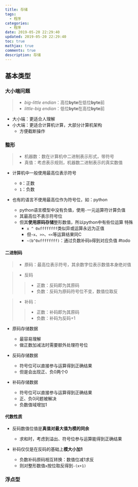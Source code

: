 ```yaml
---
title: 存储
tags:
  - 程序
categories:
  - 程序
date: 2019-05-20 22:29:40
updated: 2019-05-20 22:29:40
toc: true
mathjax: true
comments: true
description: 存储
---
```


##	基本类型

###	大小端问题

> - *big-little endian*：高位**byte**在低位**byte**前
> - *little-big endian*：低位**byte**在高位**byte**前

-	大小端：更适合人理解
-	小大端：更适合计算机计算，大部分计算机架构
	-	方便截断操作

###	整形

> - 机器数：数在计算机中二进制表示形式，带符号
> - 真值：考虑表示规则，机器数二进制表示的真实数值

-	计算机中一般使用最高位表示符号
	-	`0`：正数
	-	`1`：负数

-	也有的语言不使用最高位作为符号位，如：python
	-	python语言模型中没有负值，使用`-`一元运算符计算负值
	-	其最高位不表示符号位
	-	但其**使用原码存储**整形数值，所以python中有些位运算
		特殊
		-	`x ^ 0xffffffff`类似异或运算永远为正值
		-	但`~x`、`>>`、`<<`等运算结果同C
		-	`~(b^0xffffffff)`：通过负数补码`b`得到对应负值
#todo

####	二进制码

> - 原码：最高位表示符号，其余数字位表示数值本身绝对值

> - 反码
> > -	正数：反码即为其原码
> > -	负数：反码为原码符号位不变，数值位取反

> - 补码：
> > -	正数：补码即为其原码
> > -	负数：补码为反码+1

-	原码存储数据
	-	最容易理解
	-	做正数加减法时需要额外处理符号位

-	反码存储数据
	-	符号位可以直接参与运算得到正确结果
	-	但是会出现正、负0两个0

-	补码存储数据
	-	符号位可以直接参与运算得到正确结果
	-	正、负0问题被解决
	-	负数值域增加1

####	代数性质

-	反码数值位值是**真值对最大值为模的同余**
	-	求和时，考虑到溢出、符号位参与运算能得到正确结果

-	补码仅仅是在反码的基础上**模大小加1**
	-	负数补码原码相互转换：数值位减1求反
	-	则对整形数值`x`按位取反得到`-(x+1)`

###	浮点型






